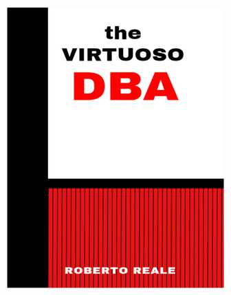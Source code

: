 ![the Virtuoso DBA](manuscript/images/title_page.jpg)

<!-- toc -->

<!-- vim: set fenc=utf-8 spell spl=en ts=4 sw=4 et filetype=markdown : -->
